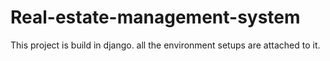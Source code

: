 # Real-estate-management-system


This project is build in django. all the environment setups are attached to it.
